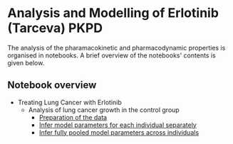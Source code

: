 # Analysis and Modelling of Erlotinib (Tarceva) PKPD

The analysis of the pharamacokinetic and pharmacodynamic properties is organised in notebooks. A brief overview of the notebooks' contents is given below.

## Notebook overview

- Treating Lung Cancer with Erlotinib
    - Analysis of lung cancer growth in the control group
        - [Preparation of the data](https://nbviewer.jupyter.org/github/DavAug/chi/blob/main/analysis/treating_lung_cancer/control_group_analysis/preparing_data.ipynb)
        - [Infer model parameters for each individual separately](https://nbviewer.jupyter.org/github/DavAug/chi/blob/main/analysis/treating_lung_cancer/control_group_analysis/tgi_koch_2009_model/individual_inference.ipynb)
        - [Infer fully pooled model parameters across individuals](https://nbviewer.jupyter.org/github/DavAug/chi/blob/main/analysis/treating_lung_cancer/control_group_analysis/tgi_koch_2009_model/fully_pooled_inference.ipynb)
